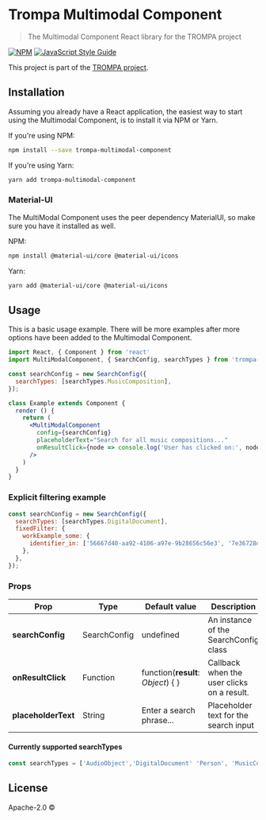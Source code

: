# Trompa Multimodal Component

> The Multimodal Component React library for the TROMPA project

[![NPM](https://img.shields.io/npm/v/trompa-multimodal-component.svg)](https://www.npmjs.com/package/trompa-multimodal-component) [![JavaScript Style Guide](https://img.shields.io/badge/code_style-standard-brightgreen.svg)](https://standardjs.com)

This project is part of the [TROMPA project](https://trompamusic.eu).

## Installation

Assuming you already have a React application, the easiest way to start using the Multimodal Component, is to install it via NPM or Yarn.

If you're using NPM:

```bash
npm install --save trompa-multimodal-component
```

If you're using Yarn:

```bash
yarn add trompa-multimodal-component
```

### Material-UI
The MultiModal Component uses the peer dependency MaterialUI, so make sure you have it installed as well.

NPM:
```bash
npm install @material-ui/core @material-ui/icons
```

Yarn:
```bash
yarn add @material-ui/core @material-ui/icons
```



## Usage

This is a basic usage example. There will be more examples after more options have been added to the Multimodal Component.

```jsx
import React, { Component } from 'react'
import MultiModalComponent, { SearchConfig, searchTypes } from 'trompa-multimodal-component'

const searchConfig = new SearchConfig({
  searchTypes: [searchTypes.MusicComposition],
});

class Example extends Component {
  render () {
    return (
      <MultiModalComponent
        config={searchConfig}
        placeholderText="Search for all music compositions..."
        onResultClick={node => console.log('User has clicked on:', node)}
      />
    )
  }
}
```

### Explicit filtering example

```jsx
const searchConfig = new SearchConfig({
  searchTypes: [searchTypes.DigitalDocument],
  fixedFilter: {
    workExample_some: {
      identifier_in: ['56667d40-aa92-4106-a97e-9b28656c56e3', '7e36728d-6112-4deb-9240-1ff77e219f96', '25cdbfcb-af80-4fe6-9dc5-1ae47bcea5e0', 'b31c303e-3484-4787-896c-3c1048995103'],
    },
  },
});
```

### Props

| Prop | Type | Default value | Description | Required |
|------|------|---------------|-------------|----------|
| **searchConfig** | SearchConfig | undefined  | An instance of the SearchConfig class | Yes |
| **onResultClick** | Function | function(**result**: *Object*) { }  | Callback when the user clicks on a result. | No |
| **placeholderText** | String | Enter a search phrase... | Placeholder text for the search input | No |

#### Currently supported searchTypes
```jsx
const searchTypes = ['AudioObject','DigitalDocument' 'Person', 'MusicComposition', 'VideoObject'];
```

## License

Apache-2.0 ©
